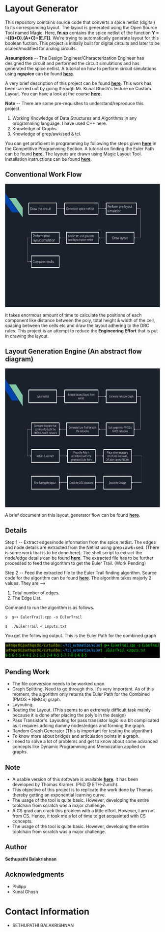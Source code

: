 # Layout Generator

This repository cointains source code that converts a spice netlist (digital) to its corresponding layout. The layout is generated using the Open Source Tool named Magic. Here, **fn.sp** contains the spice netlist of the function **Y = ~[(B+D).(A+C)+(E.F)].** 
We're trying to automatically generate layout for this boolean fuction. This project is initially built for digital circuits and later to be scaled/modified for analog circuits.

**Assumptions** -- The Design Engineer/Characterization Engineer has designed the circuit and performed the circuit simulations and has generated the spice netlist. A tutorial on how to perform circuit simulations using **ngspice** can be found [**here**](https://github.com/sherylcorina/avsdbgp_3v3). 

A very brief description of this project can be found [**here**](https://www.vlsisystemdesign.com/ip/). This work has been carried out by going through Mr. Kunal Ghosh's lecture on Custom Layout. You can have a look at the course [**here**](https://www.udemy.com/course/vlsi-academy-custom-layout/).

**Note** -- There are some pre-requisites to understand/reproduce this project.

1. Working Knowledge of Data Structures and Algorithms in any programming language. I have used C++ here. 
2. Knowledge of Graphs.
3. Knowledge of grep/awk/sed & tcl.

You can get proficient in programming by following the steps given [**here**](https://medium.com/@sethupathibalakrishnan/my-experiences-on-anything-and-everything-in-life-231eb4699609) in the Competitive Programming Section. A tutorial on finding the Euler Path can be found [**here**](https://www.youtube.com/watch?v=8MpoO2zA2l4&t=11s).
The layouts are drawn using Magic Layout Tool. Installation instructions can be found [**here**](https://www.udemy.com/course/vsd-a-complete-guide-to-install-open-source-eda-tools/).
## Conventional Work Flow

<p align="center">
  <img width="750" height="400" src="Images/Untitled presentation-2.jpg">
</p>

It takes enormous amount of time to calculate the positions of each component like distance between the poly, total height & width of the cell, spacing between the cells etc and draw the layout adhering to the DRC rules.
This project is an attempt to reduce the **Engineering Effort** that is put in drawing the layout. 

## Layout Generation Engine (An abstract flow diagram)

<p align="center">
  <img width="750" height="450" src="Images/tool_flow-2.jpg">
</p>

A brief document on this layout_generator flow can be found [**here**](Documentation/Layout_generator.pdf). 

## Details

Step 1 -- Extract edges/node information from the spice netlist.
The edges and node details are extracted from the Netlist using grep+awk+sed. (There is some work that is to be done here).
The shell script to extract the node/edge details can be found [**here**](Source_Code/read_spice.sh). 
The extracted file has to be further processed to feed the algorithm to get the Euler Trail. (Work Pending)

Step 2 -- Feed the extracted file to the Euler Trail finding algorithm. Source code for the algorithm can be found [**here**](Source_Code/EulerTrail.cpp).
The algorithm takes majorly 2 values. They are -->
1. Total number of edges.
2. The Edge List.

Command to run the algorithm is as follows.
```
$  g++ EulerTrail.cpp -o EulerTrail
```

```
$  ./EulerTrail < inputs.txt
```

You get the following output. This is the Euler Path for the combined graph
<p align="center">
  <img width="900" height="50" src="Intermediate_Outputs/sample_output.png">
</p> 

   
 ##  Pending Work
 
 - The file conversion needs to be worked upon. 
 - Graph Splitting. Need to go through this. It's very important. As of this moment, the algorithm only returns the Euler Path for the Combined (PMOS + NMOS) graph.  
 - Layouting.
 - Routing the Layout. (This seems to an extremely difficult task mainly because it is done after placing the poly's in the design)
 - Pass Transistor's. Layouting for pass transistor logic is a bit complicated as it requires adding dummy nodes/edges and forming the graph.
 - Random Graph Generator (This is important for testing the algorithm)
 - To know more about bridges and articulation points in a graph. 
 - I need to solve a lot of problems and get to know about some advanced concepts like Dynamic Programming and Memoization applied on graphs.

## Note

 - A usable version of this software is available [**here**](https://codeberg.org/tok/librecell). It has been developed by Thomas Kramer. (PhD @ ETH-Zurich).
 - This objective of this project is to replicate the work done by Thomas thereby getting an exponential learning curve.
 - The usage of the tool is quite basic. However, developing the entire toolchain from scratch was a major challenge. 
 - A CS grad can crack this problem with a little effort. However, I am not from CS. Hence, it took me a lot of time to get acquainted with CS concepts.
 - The usage of the tool is quite basic. However, developing the entire toolchain from scratch was a major challenge. 
 
## Author

**Sethupathi Balakrishnan**

## Acknowledgments
- Philipp
- Kunal Ghosh

Contact Information
===================================
- SETHUPATHI BALAKRISHNAN
